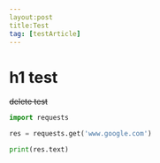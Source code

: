 ```yaml
---
layout:post
title:Test
tag: [testArticle] 
---
```


# h1 test

~~delete test~~

``````python
import requests

res = requests.get('www.google.com')

print(res.text)

``````



